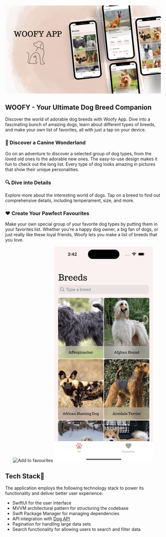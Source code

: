![Mockup Woofy App](/ImagesAndGifs/MockupWoofyApp.png)

## WOOFY - Your Ultimate Dog Breed Companion

Discover the world of adorable dog breeds with Woofy App. Dive into a fascinating bunch of amazing dogs, learn about different types of breeds, and make your own list of favorites, all with just a tap on your device.

### 🐶 Discover a Canine Wonderland

Go on an adventure to discover a selected group of dog types, from the loved old ones to the adorable new ones. The easy-to-use design makes it fun to check out the long list. Every type of dog looks amazing in pictures that show their unique personalities.

### 🔍 Dive into Details

Explore more about the interesting world of dogs. Tap on a breed to find out comprehensive details, including temperament, size, and more. 

### ❤️ Create Your Pawfect Favourites

Make your own special group of your favorite dog types by putting them in your favorites list. Whether you're a happy dog owner, a big fan of dogs, or just really like these loyal friends, Woofy lets you make a list of breeds that you love.


<div align="center">
    <img src="/ImagesAndGifs/AddToFavourites.gif" alt="Add to favourites">
    <img src="/ImagesAndGifs/Searching.gif" alt="Searching">
</div>

## Tech Stack📱

The application employs the following technology stack to power its functionality and deliver better user experience:
* SwiftUI for the user interface
* MVVM architectural pattern for structuring the codebase
* Swift Package Manager for managing dependencies
* API integration with [Dog API](https://www.thedogapi.com/)
* Pagination for handling large data sets
* Search functionality for allowing users to search and filter data

